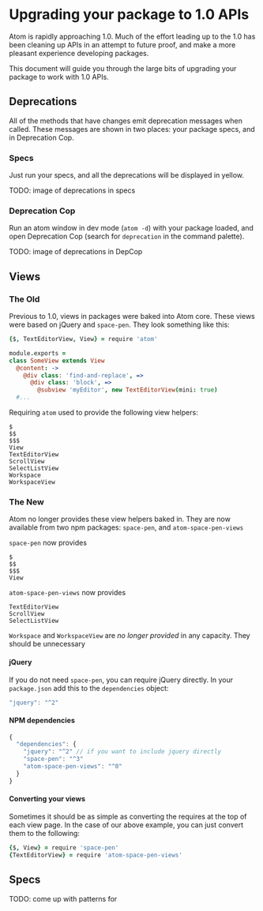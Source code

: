# Upgrading your package to 1.0 APIs

Atom is rapidly approaching 1.0. Much of the effort leading up to the 1.0 has been cleaning up APIs in an attempt to future proof, and make a more pleasant experience developing packages.

This document will guide you through the large bits of upgrading your package to work with 1.0 APIs.

## Deprecations

All of the methods that have changes emit deprecation messages when called. These messages are shown in two places: your package specs, and in Deprecation Cop.

### Specs

Just run your specs, and all the deprecations will be displayed in yellow.

TODO: image of deprecations in specs

### Deprecation Cop

Run an atom window in dev mode (`atom -d`) with your package loaded, and open Deprecation Cop (search for `deprecation` in the command palette).

TODO: image of deprecations in DepCop

## Views

### The Old

Previous to 1.0, views in packages were baked into Atom core. These views were based on jQuery and `space-pen`. They look something like this:

```coffee
{$, TextEditorView, View} = require 'atom'

module.exports =
class SomeView extends View
  @content: ->
    @div class: 'find-and-replace', =>
      @div class: 'block', =>
        @subview 'myEditor', new TextEditorView(mini: true)
  #...
```

Requiring `atom` used to provide the following view helpers:

```
$
$$
$$$
View
TextEditorView
ScrollView
SelectListView
Workspace
WorkspaceView
```

### The New

Atom no longer provides these view helpers baked in. They are now available from two npm packages: `space-pen`, and `atom-space-pen-views`

`space-pen` now provides

```
$
$$
$$$
View
```

`atom-space-pen-views` now provides

```
TextEditorView
ScrollView
SelectListView
```

`Workspace` and `WorkspaceView` are _no longer provided_ in any capacity. They should be unnecessary

#### jQuery

If you do not need `space-pen`, you can require jQuery directly. In your `package.json` add this to the `dependencies` object:

```js
"jquery": "^2"
```

#### NPM dependencies

```js
{
  "dependencies": {
    "jquery": "^2" // if you want to include jquery directly
    "space-pen": "^3"
    "atom-space-pen-views": "^0"
  }
}
```

#### Converting your views

Sometimes it should be as simple as converting the requires at the top of each view page. In the case of our above example, you can just convert them to the following:

```coffee
{$, View} = require 'space-pen'
{TextEditorView} = require 'atom-space-pen-views'
```

## Specs

TODO: come up with patterns for
